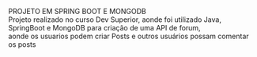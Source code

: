 PROJETO EM SPRING BOOT E MONGODB
<br>
Projeto realizado no curso Dev Superior, aonde foi utilizado Java, SpringBoot e MongoDB para criação de uma API de forum,
<br>
aonde os usuarios podem criar Posts e outros usuários possam comentar os posts
